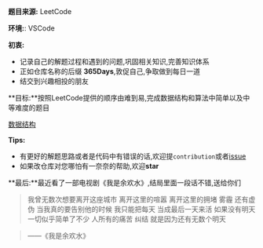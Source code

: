 

**题目来源:** LeetCode

**环境:**: VSCode

**初衷:**
- 记录自己的解题过程和遇到的问题,巩固相关知识,完善知识体系
- 正如仓库名称的后缀 **365Days**,敦促自己,争取做到每日一道
- 结交到兴趣相投的朋友 

**目标:**按照LeetCode提供的顺序由难到易,完成数据结构和算法中简单以及中等难度的题目

[数据结构](https://leetcode-cn.com/explore/learn/)
  
**Tips:**  
- 有更好的解题思路或者是代码中有错误的话,欢迎提``contribution``或者[issue](https://github.com/CrabMen/DataStructureAndAlgorithms-365Days/issues)
- 如果改仓库对您哪怕有一奈奈的帮助,欢迎**star**

**最后:**最近看了一部电视剧《我是余欢水》,结局里面一段话不错,送给你们

> 我曾无数次想要离开这座城市
> 离开这里的喧嚣
> 离开这里的拥堵 雾霾 还有虚伪
> 当我真的要告别他的时候
> 我只能把每天
> 当成最后一天来活
> 如果没有明天
> 一切似乎简单了不少
> 人所有的痛苦 纠结
> 就是因为还有无数个明天

> ——《我是余欢水》
